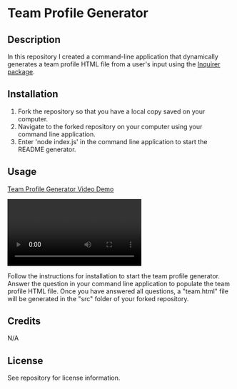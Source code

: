 # Team Profile Generator

## Description

In this repository I created a command-line application that dynamically generates a team profile HTML file from a user's input using the [Inquirer package](https://www.npmjs.com/package/inquirer/v/8.2.4).

## Installation

  1. Fork the repository so that you have a local copy saved on your computer.
  2. Navigate to the forked repository on your computer using your command line application.
  3. Enter 'node index.js' in the command line application to start the README generator.

## Usage

[Team Profile Generator Video Demo](TBA)

![Team Profile Generator Video Demo](assets/videos/demo-team-profile-generator.webm)

Follow the instructions for installation to start the team profile generator. Answer the question in your command line application to populate the team profile HTML file. Once you have answered all questions, a "team.html" file will be generated in the "src" folder of your forked repository.

## Credits

N/A

## License

See repository for license information.